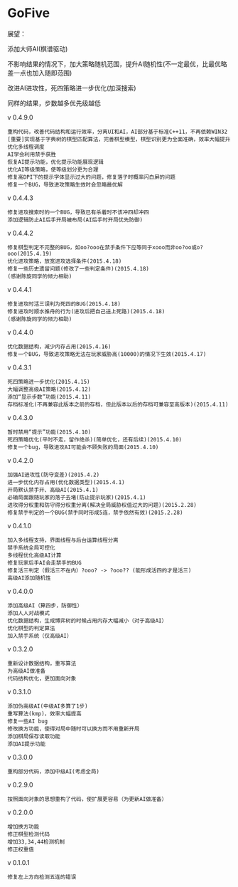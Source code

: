 # GoFive

展望：

添加大师AI(棋谱驱动)
    
不影响结果的情况下，加大策略随机范围，提升AI随机性(不一定最优，比最优略差一点也加入随即范围)
    
改进AI进攻性，死四策略进一步优化(加深搜索)
    
同样的结果，步数越多优先级越低
    
v 0.4.9.0

    重构代码，改善代码结构和运行效率，分离UI和AI，AI部分基于标准C++11，不再依赖WIN32
	[重要]实现基于字典树的棋型匹配算法，完善棋型模型，棋型识别更为全面准确，效率大幅提升
    优化多线程调度
    AI学会利用禁手获胜
	恢复AI提示功能，优化提示功能展现逻辑
	优化AI等级策略，使等级划分更为合理
	修复高DPI下的提示字体显示过大的问题，修复落子时概率闪白屏的问题
	修复一个BUG，导致进攻策略生效时会忽略最优解


v 0.4.4.3

    修复进攻搜索时的一个BUG，导致已有杀着时不该冲四却冲四
    添加逻辑防止AI后手开局被布局(AI后手时开局优先防御)

v 0.4.4.2

    修复棋型判定不完整的BUG，如oo?ooo在禁手条件下应等同于xooo而非oo?oo或o?ooo(2015.4.19)
    优化进攻策略，放宽进攻选择条件(2015.4.18)
    修复一些历史遗留问题(修改了一些判定条件)(2015.4.18)
    (感谢陈旋同学的倾力相助)

v 0.4.4.1

    修复进攻时活三误判为死四的BUG(2015.4.18)
    修复进攻时顺水推舟的行为(进攻后把自己送上死路)(2015.4.18)
    (感谢陈旋同学的倾力相助)

v 0.4.4.0

    优化数据结构，减少内存占用(2015.4.16)
    修复一个BUG，导致进攻策略无法在玩家威胁高(10000)的情况下生效(2015.4.17)

v 0.4.3.1

    死四策略进一步优化(2015.4.15)
    大幅调整高级AI策略(2015.4.12)
    添加“显示步数”功能(2015.4.11)
    存档标准化(不再兼容此版本之前的存档，但此版本以后的存档可兼容至高版本)(2015.4.11)

v 0.4.3.0

    暂时禁用“提示”功能(2015.4.10)
    死四策略优化(平时不走，留作绝杀)(简单优化，还有后续)(2015.4.10)
    修复一个bug，导致进攻AI可能会不顾失败的局面(2015.4.10)

v 0.4.2.0

    加强AI进攻性(防守变差)(2015.4.2)
    进一步优化内存占用(优化数据类型)(2015.4.1)
    开局默认禁手开、高级AI(2015.4.1)
    必输局面跟随玩家的落子去堵(防止提示玩家)(2015.4.1)
    进攻得分权重和防守得分权重分离(解决全局威胁权值过大的问题)(2015.2.28)
    修复禁手判定的一个BUG(禁手同时形成5连，禁手依然有效)(2015.2.28)

v 0.4.1.0

    加入多线程支持，界面线程与后台运算线程分离
    禁手系统全局可控化
    多线程优化高级AI计算
    修复玩家后手AI会走禁手的BUG
    修复活三判定（假活三不在内）?ooo? -> ?ooo?? (能形成活四的才是活三)
    高级AI添加随机性

v 0.4.0.0

    添加高级AI（算四步，防御性）
    添加人人对战模式
    优化数据结构，生成博弈树的时候占用内存大幅减小（对于高级AI）
    优化棋型的判定算法
    加入禁手系统（仅高级AI）

v 0.3.2.0

    重新设计数据结构，重写算法
    为高级AI做准备
    代码结构优化，更加面向对象

v 0.3.1.0

    添加伪高级AI(中级AI多算了1步)
    重写算法(kmp)，效率大幅提高
    修复一些AI bug
    修改换方功能，使得对局中随时可以换方而不用重新开局
    添加棋局保存读取功能
    添加AI提示功能

v 0.3.0.0

    重构部分代码，添加中级AI(考虑全局)

v 0.2.9.0

    按照面向对象的思想重构了代码，使扩展更容易（为更新AI做准备）

v 0.2.0.0

    增加换方功能
    修正棋型检测代码
    增加33,34,44检测机制
    修正权重值

v 0.1.0.1

    修复左上方向检测五连的错误
